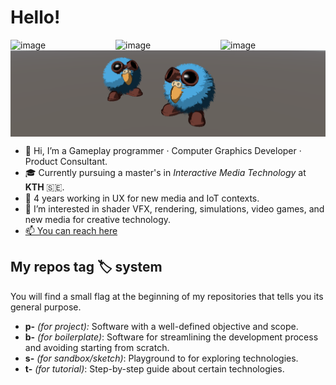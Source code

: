 # Hello!

<div style="display: flex; justify-content: space-between;">
  <img width="240" alt="image" src="https://github.com/user-attachments/assets/9be7b28e-305d-4635-9b7a-c907d874c8a1">
  <img width="240" alt="image" src="https://github.com/user-attachments/assets/705e01f5-3e69-40c7-8447-c6f9cd0f741b">
  <img width="240" alt="image" src="https://github.com/user-attachments/assets/62b64793-0b49-4153-9692-6d2931421c09">
</div>
<div style="display: flex; justify-content: space-between;">
  <img width="730" alt="image" src="https://github.com/DavidGiraldoCode/s-Shader_graphics_and_VFX_with_HLSL_Unity/blob/main/Assets/Images/kakapos.png">
</div>

- 👋 Hi, I’m a Gameplay programmer · Computer Graphics Developer · Product Consultant.
- 🎓 Currently pursuing a master's in *Interactive Media Technology* at **KTH** 🇸🇪.
- 💼 4 years working in UX for new media and IoT contexts.
- 👀 I’m interested in shader VFX, rendering, simulations, video games, and new media for creative technology.
- [📫 You can reach here](https://how-to-find-me.netlify.app)

## My repos tag 🏷️ system
You will find a small flag at the beginning of my repositories that tells you its general purpose.
- **p-** *(for project):* Software with a well-defined objective and scope.
- **b-** *(for boilerplate)*: Software for streamlining the development process and avoiding starting from scratch.
- **s-** *(for sandbox/sketch)*: Playground to for exploring technologies.
- **t-** *(for tutorial)*: Step-by-step guide about certain technologies.
  
<!---
DavidGiraldoCode/DavidGiraldoCode is a ✨ special ✨ repository because its `README.md` (this file) appears on your GitHub profile.
You can click the Preview link to take a look at your changes.
--->

